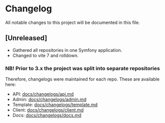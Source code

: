 # Changelog

All notable changes to this project will be documented in this file.

## [Unreleased]

* Gathered all repositories in one Symfony application.
* Changed to vite 7 and rolldown.

### NB! Prior to 3.x the project was split into separate repositories

Therefore, changelogs were maintained for each repo. These are available here:

* API: [docs/changelogs/api.md](docs/changelogs/api.md)
* Admin: [docs/changelogs/admin.md](docs/changelogs/admin.md)
* Template: [docs/changelogs/template.md](docs/changelogs/template.md)
* Client: [docs/changelogs/client.md](docs/changelogs/client.md)
* Docs: [docs/changelogs/docs.md](docs/changelogs/docs.md)

